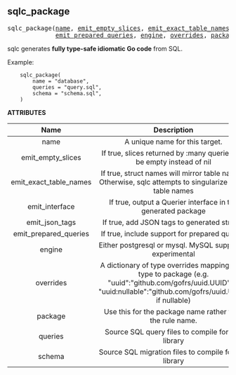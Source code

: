 <!-- Generated with Stardoc: http://skydoc.bazel.build -->

<a name="#sqlc_package"></a>

## sqlc_package

<pre>
sqlc_package(<a href="#sqlc_package-name">name</a>, <a href="#sqlc_package-emit_empty_slices">emit_empty_slices</a>, <a href="#sqlc_package-emit_exact_table_names">emit_exact_table_names</a>, <a href="#sqlc_package-emit_interface">emit_interface</a>, <a href="#sqlc_package-emit_json_tags">emit_json_tags</a>,
             <a href="#sqlc_package-emit_prepared_queries">emit_prepared_queries</a>, <a href="#sqlc_package-engine">engine</a>, <a href="#sqlc_package-overrides">overrides</a>, <a href="#sqlc_package-package">package</a>, <a href="#sqlc_package-queries">queries</a>, <a href="#sqlc_package-schema">schema</a>)
</pre>


sqlc generates **fully type-safe idiomatic Go code** from SQL.

Example:
```
    sqlc_package(
        name = "database",
        queries = "query.sql",
        schema = "schema.sql",
    )
```


**ATTRIBUTES**


| Name  | Description | Type | Mandatory | Default |
| :-------------: | :-------------: | :-------------: | :-------------: | :-------------: |
| name |  A unique name for this target.   | <a href="https://bazel.build/docs/build-ref.html#name">Name</a> | required |  |
| emit_empty_slices |  If true, slices returned by :many queries will be empty instead of nil   | Boolean | optional | False |
| emit_exact_table_names |  If true, struct names will mirror table names. Otherwise, sqlc attempts to singularize plural table names   | Boolean | optional | False |
| emit_interface |  If true, output a Querier interface in the generated package   | Boolean | optional | False |
| emit_json_tags |  If true, add JSON tags to generated structs   | Boolean | optional | False |
| emit_prepared_queries |  If true, include support for prepared queries   | Boolean | optional | False |
| engine |  Either postgresql or mysql. MySQL support is experimental   | String | optional | "postgresql" |
| overrides |  A dictionary of type overrides mapping from type to package (e.g. "uuid":"github.com/gofrs/uuid.UUID" or "uuid:nullable":"github.com/gofrs/uuid.UUID" if nullable)   | <a href="https://bazel.build/docs/skylark/lib/dict.html">Dictionary: String -> String</a> | optional | {} |
| package |  Use this for the package name rather than the rule name.   | String | optional | "" |
| queries |  Source SQL query files to compile for this library   | <a href="https://bazel.build/docs/build-ref.html#labels">List of labels</a> | optional | [] |
| schema |  Source SQL migration files to compile for this library   | <a href="https://bazel.build/docs/build-ref.html#labels">List of labels</a> | optional | [] |


